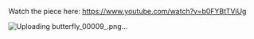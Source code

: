 Watch the piece here: https://www.youtube.com/watch?v=b0FYBtTViUg

![Uploading butterfly_00009_.png…]()
